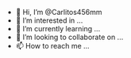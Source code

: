- 👋 Hi, I’m @Carlitos456mm
- 👀 I’m interested in ...
- 🌱 I’m currently learning ...
- 💞️ I’m looking to collaborate on ...
- 📫 How to reach me ...

<!---
Carlitos456mm/Carlitos456mm is a ✨ special ✨ repository because its `README.md` (this file) appears on your GitHub profile.
You can click the Preview link to take a look at your changes.
--->
